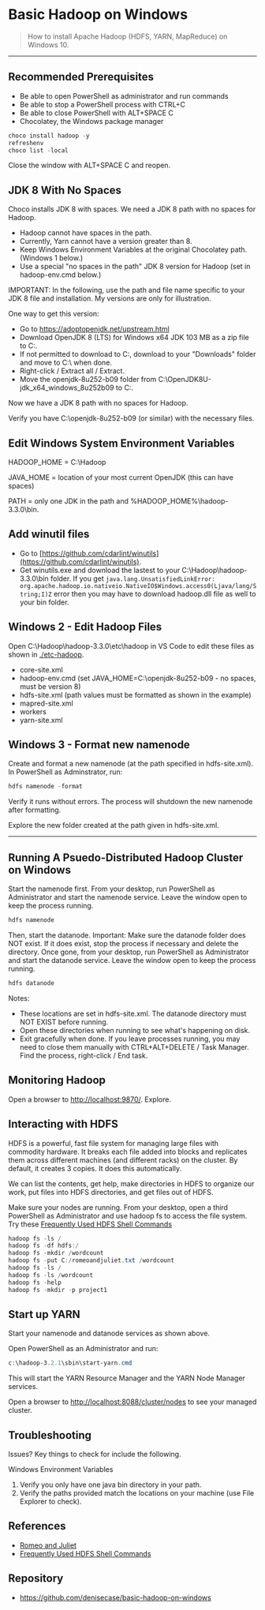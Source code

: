# Basic Hadoop on Windows

> How to install Apache Hadoop (HDFS, YARN, MapReduce) on Windows 10.

---

## Recommended Prerequisites

- Be able to open PowerShell as administrator and run commands
- Be able to stop a PowerShell process with CTRL+C
- Be able to close PowerShell with ALT+SPACE C
- Chocolatey, the Windows package manager

```PowerShell
choco install hadoop -y
refreshenv
choco list -local
```
Close the window with ALT+SPACE C and reopen. 

## JDK 8 With No Spaces

Choco installs JDK 8 with spaces. We need a JDK 8 path with no spaces for Hadoop. 

- Hadoop cannot have spaces in the path.
- Currently, Yarn cannot have a version greater than 8.
- Keep Windows Environment Variables at the original Chocolatey path. (Windows 1 below.)
- Use a special "no spaces in the path" JDK 8 version for Hadoop (set in hadoop-env.cmd below.)

IMPORTANT: In the following, use the path and file name specific to your JDK 8 file and installation. 
My versions are only for illustration. 

One way to get this version:

- Go to https://adoptopenjdk.net/upstream.html
- Download OpenJDK 8 (LTS) for Windows x64 JDK 103 MB as a zip file to C:.
- If not permitted to download to C:, download to your "Downloads" folder and move to C:\ when done.
- Right-click / Extract all / Extract.
- Move the openjdk-8u252-b09 folder from C:\OpenJDK8U-jdk_x64_windows_8u252b09 to C:.

Now we have a JDK 8 path with no spaces for Hadoop.

Verify you have C:\openjdk-8u252-b09 (or similar) with the necessary files. 

## Edit Windows System Environment Variables

HADOOP_HOME = C:\Hadoop

JAVA_HOME = location of your most current OpenJDK (this can have spaces)

PATH = only one JDK in the path and %HADOOP_HOME%\hadoop-3.3.0\bin.

## Add winutil files

- Go to [https://github.com/cdarlint/winutils](https://github.com/cdarlint/winutils).
- Get winutils.exe and download the lastest to your C:\Hadoop\hadoop-3.3.0\bin folder. If you get ```java.lang.UnsatisfiedLinkError: org.apache.hadoop.io.nativeio.NativeIO$Windows.access0(Ljava/lang/String;I)Z``` error then you may have to download hadoop.dll file as well to your bin folder.

## Windows 2 - Edit Hadoop Files

Open C:\Hadoop\hadoop-3.3.0\etc\hadoop in VS Code to edit these files as shown in [./etc-hadoop](./etc-hadoop).

- core-site.xml
- hadoop-env.cmd (set JAVA_HOME=C:\openjdk-8u252-b09 - no spaces, must be version 8)
- hdfs-site.xml (path values must be formatted as shown in the example)
- mapred-site.xml
- workers
- yarn-site.xml

## Windows 3 - Format new namenode

Create and format a new namenode (at the path specified in hdfs-site.xml). In PowerShell as Adminstrator, run:

```PowerShell
hdfs namenode -format
```

Verify it runs without errors. The process will shutdown the new namenode after formatting. 

Explore the new folder created at the path given in hdfs-site.xml.

---

## Running A Psuedo-Distributed Hadoop Cluster on Windows

Start the namenode first. From your desktop, run PowerShell as Administrator and start the namenode service. Leave the window open to keep the process running.

```PowerShell
hdfs namenode
```

Then, start the datanode. Important: Make sure the datanode folder does NOT exist. If it does exist, stop the process if necessary and delete the directory. Once gone, from your desktop, run PowerShell as Administrator and start the datanode service. Leave the window open to keep the process running.

```PowerShell
hdfs datanode
```

Notes:

- These locations are set in hdfs-site.xml. The datanode directory must NOT EXIST before running.
- Open these directories when running to see what's happening on disk.
- Exit gracefully when done. If you leave processes running, you may need to close them manually with CTRL+ALT+DELETE / Task Manager. Find the process, right-click / End task.

## Monitoring Hadoop

Open a browser to <http://localhost:9870/>. Explore.

## Interacting with HDFS

HDFS is a powerful, fast file system for managing large files with commodity hardware. It breaks each file added into blocks and replicates them across different machines (and different racks) on the cluster. By default, it creates 3 copies. It does this automatically. 

We can list the contents, get help, make directories in HDFS to organize our work, put files into HDFS directories, and get files out of HDFS.

Make sure your nodes are running. From your desktop, open a third PowerShell as Administrator and use hadoop fs to access the file system. Try these [Frequently Used HDFS Shell Commands](https://stepupanalytics.com/frequently-used-hdfs-shell-commands/)

```PowerShell
hadoop fs -ls /
hadoop fs -df hdfs:/
hadoop fs -mkdir /wordcount
hadoop fs -put C:/romeoandjuliet.txt /wordcount
hadoop fs -ls /
hadoop fs -ls /wordcount
hadoop fs -help
hadoop fs -mkdir -p project1
```

## Start up YARN

Start your namenode and datanode services as shown above.

Open PowerShell as an Administrator and run: 

```PowerShell
c:\hadoop-3.2.1\sbin\start-yarn.cmd
```

This will start the YARN Resource Manager and the YARN Node Manager services.

Open a browser to <http://localhost:8088/cluster/nodes> to see your managed cluster. 

## Troubleshooting

Issues?  Key things to check for include the following.

Windows Environment Variables

1. Verify you only have one java bin directory in your path.
2. Verify the paths provided match the locations on your machine (use File Explorer to check). 

## References

- [Romeo and Juliet](http://shakespeare.mit.edu/romeo_juliet/full.html)
- [Frequently Used HDFS Shell Commands](https://stepupanalytics.com/frequently-used-hdfs-shell-commands/)

## Repository

- <https://github.com/denisecase/basic-hadoop-on-windows>
